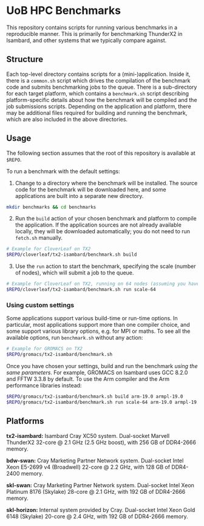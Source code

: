 # UoB HPC Benchmarks

This repository contains scripts for running various benchmarks in a reproducible manner.
This is primarily for benchmarking ThunderX2 in Isambard, and other systems that we typically compare against.

## Structure

Each top-level directory contains scripts for a (mini-)application.
Inside it, there is a `common.sh` script which drives the compilation of the benchmark code and submits benchmarking jobs to the queue.
There is a sub-directory for each target platform, which contains a `benchmark.sh` script describing platform-specific details about how the benchmark will be compiled and the job submissions scripts.
Depending on the application and platform, there may be additional files required for building and running the benchmark, which are also included in the above directories.

## Usage

The following section assumes that the root of this repository is available at `$REPO`.

To run a benchmark with the default settings:

1. Change to a directory where the benchmark will be installed. The source code for the benchmark will be downloaded here, and some applications are built into a separate new directory.
```bash
mkdir benchmarks && cd benchmarks
```

2. Run the `build` action of your chosen benchmark and platform to compile the application. If the application sources are not already available locally, they will be downloaded automatically; you do not need to run `fetch.sh` manually.
```bash
# Example for CloverLeaf on TX2
$REPO/cloverleaf/tx2-isambard/benchmark.sh build
```

3. Use the `run` action to start the benchmark, specifying the scale (number of nodes), which will submit a job to the queue.
```bash
# Example for CloverLeaf on TX2, running on 64 nodes (assuming you have previously run 'build')
$REPO/cloverleaf/tx2-isambard/benchmark.sh run scale-64
```

### Using custom settings

Some applications support various build-time or run-time options. In particular, most applications support more than one compiler choice, and some support various library options, e.g. for MPI or maths. To see all the available options, run `benchmark.sh` without any action:

```bash
# Example for GROMACS on TX2
$REPO/gromacs/tx2-isambard/benchmark.sh
```

Once you have chosen your settings, build and run the benchmark _using the same parameters_. For example, GROMACS on Isambard uses GCC 8.2.0 and FFTW 3.3.8 by default. To use the Arm compiler and the Arm performance libraries instead:

```bash
$REPO/gromacs/tx2-isambard/benchmark.sh build arm-19.0 armpl-19.0
$REPO/gromacs/tx2-isambard/benchmark.sh run scale-64 arm-19.0 armpl-19.0
```

## Platforms

**tx2-isambard:**
Isambard Cray XC50 system.
Dual-socket Marvell ThunderX2 32-core @ 2.1 GHz (2.5 GHz boost), with 256 GB of DDR4-2666 memory.

**bdw-swan:**
Cray Marketing Partner Network system.
Dual-socket Intel Xeon E5-2699 v4 (Broadwell) 22-core @ 2.2 GHz, with 128 GB of DDR4-2400 memory.

**skl-swan:**
Cray Marketing Partner Network system.
Dual-socket Intel Xeon Platinum 8176 (Skylake) 28-core @ 2.1 GHz, with 192 GB of DDR4-2666 memory.

**skl-horizon:**
Internal system provided by Cray.
Dual-socket Intel Xeon Gold 6148 (Skylake) 20-core @ 2.4 GHz, with 192 GB of DDR4-2666 memory.
